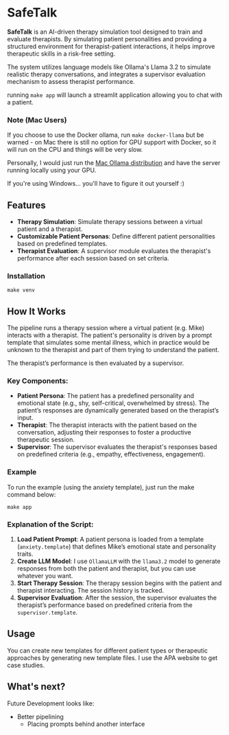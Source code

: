 # SafeTalk

**SafeTalk** is an AI-driven therapy simulation tool designed to train and evaluate therapists. By simulating patient
personalities and providing a structured environment for therapist-patient interactions, it helps improve therapeutic
skills in a risk-free setting.

The system utilizes language models like Ollama's Llama 3.2 to simulate realistic therapy conversations, and integrates
a supervisor evaluation mechanism to assess therapist performance.

running `make app` will launch a streamlit application allowing you to chat with a patient.

### Note (Mac Users)

If you choose to use the Docker ollama, run `make docker-llama` but be warned - on Mac there is still no
option for GPU support with Docker, so it will run on the CPU and things will be very slow.

Personally, I would just run the [Mac Ollama distribution](https://ollama.com/) and have the server running locally
using your GPU.

If you're using Windows... you'll have to figure it out yourself :)

## Features

- **Therapy Simulation**: Simulate therapy sessions between a virtual patient and a therapist.
- **Customizable Patient Personas**: Define different patient personalities based on predefined templates.
- **Therapist Evaluation**: A supervisor module evaluates the therapist's performance after each session based on set
  criteria.

### Installation

```shell
make venv
```

## How It Works

The pipeline runs a therapy session where a virtual patient (e.g. Mike) interacts with a therapist.
The patient's personality is driven by a prompt template that simulates some mental illness, which in practice would be
unknown to the therapist and part of them trying to understand the patient.

The therapist’s performance is then evaluated by a supervisor.

### Key Components:

- **Patient Persona**: The patient has a predefined personality and emotional state (e.g., shy, self-critical,
  overwhelmed by stress). The patient’s responses are dynamically generated based on the therapist’s input.
- **Therapist**: The therapist interacts with the patient based on the conversation, adjusting their responses to foster
  a productive therapeutic session.
- **Supervisor**: The supervisor evaluates the therapist's responses based on predefined criteria (e.g., empathy,
  effectiveness, engagement).

### Example

To run the example (using the anxiety template), just run the make command below:

```shell
make app
```

### Explanation of the Script:

1. **Load Patient Prompt**: A patient persona is loaded from a template (`anxiety.template`) that defines Mike’s
   emotional state and personality traits.
2. **Create LLM Model**: I use `OllamaLLM` with the `llama3.2` model to generate responses from both the patient and
   therapist, but you can use whatever you want.
3. **Start Therapy Session**: The therapy session begins with the patient and therapist interacting. The session history
   is tracked.
4. **Supervisor Evaluation**: After the session, the supervisor evaluates the therapist’s performance based on
   predefined criteria from the `supervisor.template`.

## Usage

You can create new templates for different patient types or therapeutic approaches by generating new template files. I
use the APA website to get case studies.

## What's next?

Future Development looks like:

* Better pipelining
    * Placing prompts behind another interface